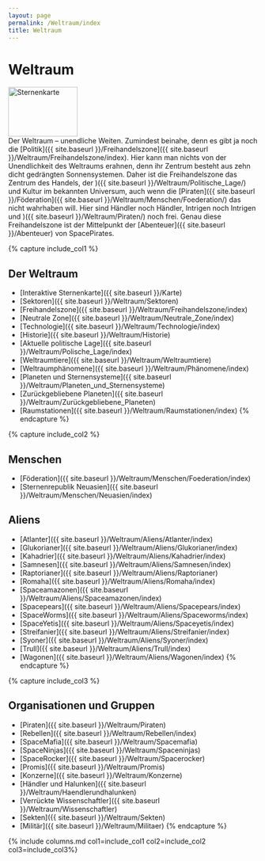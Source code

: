 ```yaml
---
layout: page
permalink: /Weltraum/index
title: Weltraum
---
```


# Weltraum

<div class="float-start me-2">
<a href="/Weltraum/Sternenkarte/"><img width="140" height="100" alt="Sternenkarte" src="{{ site.baseurl }}/assets/images/thumbnails/sternenkarte.png"/></a>
</div>
Der Weltraum &ndash; unendliche Weiten. Zumindest beinahe, denn es gibt ja noch die [Politik]({{ site.baseurl }}/Freihandelszone]({{ site.baseurl }}/Weltraum/Freihandelszone/index). Hier kann man nichts von der Unendlichkeit des Weltraums erahnen, denn ihr Zentrum besteht aus zehn dicht gedrängten Sonnensystemen. Daher ist die Freihandelszone das Zentrum des Handels, der )({{ site.baseurl }}/Weltraum/Politische_Lage/) und Kultur im bekannten Universum, auch wenn die [Piraten]({{ site.baseurl }}/Föderation]({{ site.baseurl }}/Weltraum/Menschen/Foederation/) das nicht wahrhaben will. Hier sind Händler noch Händler, Intrigen noch Intrigen und )({{ site.baseurl }}/Weltraum/Piraten/) noch frei. Genau diese Freihandelszone ist der Mittelpunkt der [Abenteuer]({{ site.baseurl }}/Abenteuer) von SpacePirates.

{% capture include_col1 %}
## Der Weltraum

- [Interaktive Sternenkarte]({{ site.baseurl }}/Karte)
- [Sektoren]({{ site.baseurl }}/Weltraum/Sektoren)
- [Freihandelszone]({{ site.baseurl }}/Weltraum/Freihandelszone/index)
- [Neutrale Zone]({{ site.baseurl }}/Weltraum/Neutrale_Zone/index)
- [Technologie]({{ site.baseurl }}/Weltraum/Technologie/index)
- [Historie]({{ site.baseurl }}/Weltraum/Historie)
- [Aktuelle politische Lage]({{ site.baseurl }}/Weltraum/Polische_Lage/index)
- [Weltraumtiere]({{ site.baseurl }}/Weltraum/Weltraumtiere)
- [Weltraumphänomene]({{ site.baseurl }}/Weltraum/Phänomene/index)
- [Planeten und Sternensysteme]({{ site.baseurl }}/Weltraum/Planeten_und_Sternensysteme)
- [Zurückgebliebene Planeten]({{ site.baseurl }}/Weltraum/Zurückgebliebene_Planeten)
- [Raumstationen]({{ site.baseurl }}/Weltraum/Raumstationen/index)
{% endcapture %}

{% capture include_col2 %}
## Menschen

- [Föderation]({{ site.baseurl }}/Weltraum/Menschen/Foederation/index)
- [Sternenrepublik Neuasien]({{ site.baseurl }}/Weltraum/Menschen/Neuasien/index)

## Aliens

- [Atlanter]({{ site.baseurl }}/Weltraum/Aliens/Atlanter/index)
- [Glukorianer]({{ site.baseurl }}/Weltraum/Aliens/Glukorianer/index)
- [Kahadrier]({{ site.baseurl }}/Weltraum/Aliens/Kahadrier/index)
- [Samnesen]({{ site.baseurl }}/Weltraum/Aliens/Samnesen/index)
- [Raptorianer]({{ site.baseurl }}/Weltraum/Aliens/Raptorianer)
- [Romaha]({{ site.baseurl }}/Weltraum/Aliens/Romaha/index)
- [Spaceamazonen]({{ site.baseurl }}/Weltraum/Aliens/Spaceamazonen/index)
- [Spacepears]({{ site.baseurl }}/Weltraum/Aliens/Spacepears/index)
- [SpaceWorms]({{ site.baseurl }}/Weltraum/Aliens/Spaceworms/index)
- [SpaceYetis]({{ site.baseurl }}/Weltraum/Aliens/Spaceyetis/index)
- [Streifanier]({{ site.baseurl }}/Weltraum/Aliens/Streifanier/index)
- [Syoner]({{ site.baseurl }}/Weltraum/Aliens/Syoner/index)
- [Trull]({{ site.baseurl }}/Weltraum/Aliens/Trull/index)
- [Wagonen]({{ site.baseurl }}/Weltraum/Aliens/Wagonen/index)
{% endcapture %}

{% capture include_col3 %}
## Organisationen und Gruppen

- [Piraten]({{ site.baseurl }}/Weltraum/Piraten)
- [Rebellen]({{ site.baseurl }}/Weltraum/Rebellen/index)
- [SpaceMafia]({{ site.baseurl }}/Weltraum/Spacemafia)
- [SpaceNinjas]({{ site.baseurl }}/Weltraum/Spaceninjas)
- [SpaceRocker]({{ site.baseurl }}/Weltraum/Spacerocker)
- [Promis]({{ site.baseurl }}/Weltraum/Promis)
- [Konzerne]({{ site.baseurl }}/Weltraum/Konzerne)
- [Händler und Halunken]({{ site.baseurl }}/Weltraum/Haendlerundhalunken)
- [Verrückte Wissenschaftler]({{ site.baseurl }}/Weltraum/Wissenschaftler)
- [Sekten]({{ site.baseurl }}/Weltraum/Sekten)
- [Militär]({{ site.baseurl }}/Weltraum/Militaer)
{% endcapture %}

{% include columns.md col1=include_col1 col2=include_col2 col3=include_col3%}
